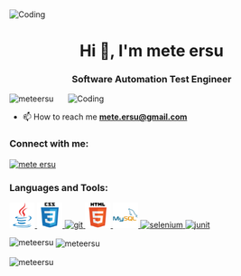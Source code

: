 <img align="center" alt="Coding" width="850" src="https://i.pinimg.com/originals/02/22/e3/0222e349befcf90d28630d466b6e3aa8.gif">

<h1 align="center">Hi 👋, I'm mete ersu</h1>
<h3 align="center">Software Automation Test Engineer</h3>
<img align="right" alt="Coding" width="400" src="https://cdn.dribbble.com/users/260312/screenshots/2553737/media/55d2ee70677214c6817f561d8901ec67.gif">

<p align="left"> <img src="https://komarev.com/ghpvc/?username=meteersu&label=Profile%20views&color=0e75b6&style=flat" alt="meteersu" /> </p>

- 📫 How to reach me **mete.ersu@gmail.com**

<h3 align="left">Connect with me:</h3>
<p align="left">
<a href="https://linkedin.com/in/mete ersu" target="blank"><img align="center" src="https://raw.githubusercontent.com/rahuldkjain/github-profile-readme-generator/master/src/images/icons/Social/linked-in-alt.svg" alt="mete ersu" height="30" width="40" /></a>
</p>

<h3 align="left">Languages and Tools:</h3>
<p align="left"> 
<a href="https://www.java.com" target="_blank" rel="noreferrer"> <img src="https://raw.githubusercontent.com/devicons/devicon/master/icons/java/java-original.svg" alt="java" width="45" height="45"/>
<a href="https://www.w3schools.com/css/" target="_blank" rel="noreferrer"> <img src="https://raw.githubusercontent.com/devicons/devicon/master/icons/css3/css3-original-wordmark.svg" alt="css3" width="45" height="45"/> </a> <a href="https://git-scm.com/" target="_blank" rel="noreferrer"> <img src="https://www.vectorlogo.zone/logos/git-scm/git-scm-icon.svg" alt="git" width="45" height="45"/> </a> <a href="https://www.w3.org/html/" target="_blank" rel="noreferrer"> <img src="https://raw.githubusercontent.com/devicons/devicon/master/icons/html5/html5-original-wordmark.svg" alt="html5" width="45" height="45"/> </a>  </a> <a href="https://www.mysql.com/" target="_blank" rel="noreferrer"> <img src="https://raw.githubusercontent.com/devicons/devicon/master/icons/mysql/mysql-original-wordmark.svg" alt="mysql" width="45" height="45"/> </a> <a href="https://www.selenium.dev" target="_blank" rel="noreferrer"> <img src="https://raw.githubusercontent.com/detain/svg-logos/780f25886640cef088af994181646db2f6b1a3f8/svg/selenium-logo.svg" alt="selenium" width="45" height="45"/> </a> <a href="https://junit.org/" target="_blank" rel="noreferrer"> <img src="https://www.opencodez.com/wp-content/uploads/2019/04/Junit-1.png" alt="junit" width="45" height="45"/> </a></p>

<p><img align="left" src="https://github-readme-stats.vercel.app/api/top-langs?username=meteersu&show_icons=true&locale=en&layout=compact" alt="meteersu" /></p>

<p>&nbsp;<img align="center" src="https://github-readme-stats.vercel.app/api?username=meteersu&show_icons=true&locale=en" alt="meteersu" /></p>

<p><img align="center" src="https://github-readme-streak-stats.herokuapp.com/?user=meteersu&" alt="meteersu" /></p>

